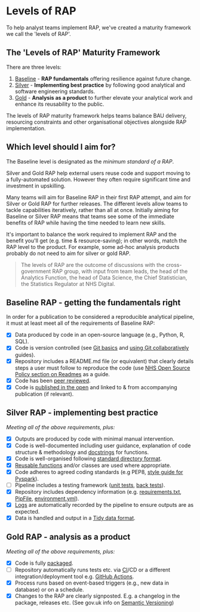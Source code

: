 # Levels of RAP

To help analyst teams implement RAP, we've created a maturity framework we call the 'levels of RAP'.

## The 'Levels of RAP' Maturity Framework

There are three levels:

1. [Baseline](#baseline-rap---getting-the-fundamentals-right) - **RAP fundamentals** offering resilience against future change.
2. [Silver](#silver-rap---implementing-best-practice) - **Implementing best practice** by following good analytical and software engineering standards.
3. [Gold](#gold-rap---analysis-as-a-product) - **Analysis as a product** to further elevate your analytical work and enhance its reusability to the public.

The levels of RAP maturity framework helps teams balance BAU delivery, resourcing constraints and other organisational objectives alongside RAP implementation.

## Which level should I aim for?

The Baseline level is designated as the _minimum standard of a RAP_.

Silver and Gold RAP help external users reuse code and support moving to a fully-automated solution. However they often require significant time and investment in upskilling.

Many teams will aim for Baseline RAP in their first RAP attempt, and aim for Silver or Gold RAP for further releases. The different levels allow teams to tackle capabilities iteratively, rather than all at once. Initially aiming for Baseline or Silver RAP means that teams see some of the immediate benefits of RAP while having the time needed to learn new skills.

It's important to balance the work required to implement RAP and the benefit you'll get (e.g. time & resource-saving); in other words, match the RAP level to the product. For example, some ad-hoc analysis products probably do not need to aim for silver or gold RAP.

> The levels of RAP are the outcome of discussions with the cross-government RAP group, with input from team leads, the head of the Analytics Function, the head of Data Science, the Chief Statistician, the Statistics Regulator at NHS Digital.

## Baseline RAP - getting the fundamentals right

In order for a publication to be considered a reproducible analytical pipeline, it must at least meet all of the requirements of Baseline RAP:

- [x] Data produced by code in an open-source language (e.g., Python, R, SQL).
- [x] Code is version controlled (see [Git basics][1] and [using Git collaboratively][2] guides).
- [x] Repository includes a README.md file (or equivalent) that clearly details steps a user must follow to reproduce the code (use [NHS Open Source Policy section on Readmes](https://github.com/nhsx/open-source-policy/blob/main/open-source-policy.md#b-readmes) as a guide.
- [x] Code has been [peer reviewed][9].
- [x] Code is [published in the open][4] and linked to & from accompanying publication (if relevant).

## Silver RAP - implementing best practice

_Meeting all of the above requirements, plus:_

- [x] Outputs are produced by code with minimal manual intervention.
- [x] Code is well-documented including user guidance, explanation of code structure & methodology and [docstrings][10] for functions.
- [x] Code is well-organised following [standard directory format][5].
- [x] [Reusable functions][6] and/or classes are used where appropriate.
- [x] Code adheres to agreed coding standards (e.g PEP8, [style guide for Pyspark][3]).
- [ ] Pipeline includes a testing framework ([unit tests][7], [back tests][8]).
- [x] Repository includes dependency information (e.g. [requirements.txt](https://pip.pypa.io/en/stable/user_guide/#requirements-files), [PipFile](https://github.com/pypa/pipfile/blob/main/README.rst), [environment.yml][12]).
- [x] [Logs][11] are automatically recorded by the pipeline to ensure outputs are as expected.
- [x] Data is handled and output in a [Tidy data format](https://medium.com/@kimrodrikwa/untidy-data-a90b6e3ebe4c).

## Gold RAP - analysis as a product

_Meeting all of the above requirements, plus:_

- [x] Code is fully [packaged](https://packaging.python.org/en/latest/).
- [ ] Repository automatically runs tests etc. via [CI](https://github.com/skills/continuous-integration)/CD or a different integration/deployment tool e.g. [GitHub Actions](https://docs.github.com/en/actions).
- [x] Process runs based on event-based triggers (e.g., new data in database) or on a schedule.
- [x] Changes to the RAP are clearly signposted. E.g. a changelog in the package, releases etc. (See gov.uk info on [Semantic Versioning](https://github.com/alphagov/govuk-frontend/blob/main/docs/contributing/versioning.md))

[1]: ../training_resources/git/intro-to-git.md
[2]: ../training_resources/git/using-git-collaboratively.md
[3]: ../training_resources/pyspark/pyspark-style-guide.md
[4]: ../implementing_RAP/how-to-publish-your-code-in-the-open.md
[5]: ../training_resources/python/project-structure-and-packaging.md
[6]: ../training_resources/python/python-functions.md
[7]: ../training_resources/python/unit-testing.md
[8]: ../training_resources/python/backtesting.md
[9]: ../implementing_RAP/code-review.md
[10]: ../training_resources/python/python-functions.md#documentation
[11]: ../training_resources/python/logging-and-error-handling.md
[12]: ../training_resources/python/virtual-environments/conda.md